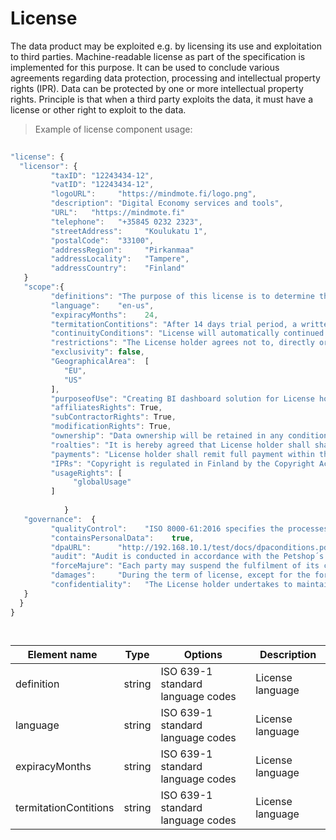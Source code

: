 # License

The data product may be exploited e.g. by licensing its use and exploitation to third parties. Machine-readable license as part of the specification is implemented for this purpose. It can be used to conclude various agreements regarding data protection, processing and intellectual property rights (IPR). Data can be protected by one or more intellectual property rights. Principle is that when a third party exploits the data, it must have a license or other right to exploit to the data.

> Example of license component usage:

```javascript
  
"license": {
  "licensor": {
         "taxID": "12243434-12",
         "vatID": "12243434-12",
         "logoURL":     "https://mindmote.fi/logo.png",
         "description": "Digital Economy services and tools",
         "URL":   "https://mindmote.fi"
         "telephone":   "+35845 0232 2323",
         "streetAddress":     "Koulukatu 1",
         "postalCode":  "33100",
         "addressRegion":     "Pirkanmaa"
         "addressLocality":   "Tampere",
         "addressCountry":    "Finland"
   }
   "scope":{
         "definitions": "The purpose of this license is to determine the terms and conditions applicable to the licensing of the data product, whereby Licensor grants License holder the right to use the data.",
         "language":    "en-us",
         "expiracyMonths":    24,
         "termitationContitions": "After 14 days trial period, a written cancellation before 30 days is mandatory",
         "continuityConditions": "License will automatically continued without written (30 before) cancellation by Licenser holder",
         "restrictions": "The License holder agrees not to, directly or indirectly, participate in the unauthorized use, disclosure or conversion of any confidential information.",
         "exclusivity": false,                 
         "GeographicalArea":  [ 
            "EU",
            "US"
         ],
         "purposeofUse": "Creating BI dashboard solution for License holders customers (End Users).",
         "affiliatesRights": True,
         "subContractorRights": True,
         "modificationRights": True,
         "ownership": "Data ownership will be retained in any condition by the licensor",
         "roalties": "It is hereby agreed that License holder shall share with Licensor three percent (3%) of the revenues derives and receives from the usage their BI Dashbord solutions by the End Users.",
         "payments": "License holder shall remit full payment within thirty (30) days after the end of each calendar month. Taxes (VAT 24 %) are included.",
         "IPRs": "Copyright is regulated in Finland by the Copyright Act (404/1961).",
         "usageRights": [
              "globalUsage"
         ]
                
            }
   "governance":  {
         "qualityControl":    "ISO 8000-61:2016 specifies the processes required for data quality management. The processes are used as a reference to enhance data quality and assess process capability or organizational maturity for data quality management.",
         "containsPersonalData":    true,
         "dpaURL":      "http://192.168.10.1/test/docs/dpaconditions.pdf",
         "audit": "Audit is conducted in accordance with the Petshop´s Data-audits ltd., www.petshopsdataaudits.com",
         "forceMajure": "Each party may suspend the fulfilment of its contractual obligations, when the said fulfilment is impossible or objectively too costly due to an unforeseeable impediment independent from the parties, such as for example: strike, boycott, lockout, fire, war (declared or not), civil war, riots and revolutions, requisitions, embargo, power blackouts, extraordinary breakage of machinery, delays in the delivery of components or raw materials.",
         "damages":     "During the term of license, except for the force majeure or the Licensors reasons, the License holder is required to follow strictly in accordance with the Contract. If the License holder wants to terminate the license early, it needs to pay a certain amount of liquidated damages.",
         "confidentiality":   "The License holder undertakes to maintain confidentiality as regards all information of a technical (such as, by way of a non-limiting example, drawings, tables, documentation, formulas and correspondence) and commercial nature (including contractual conditions, prices, payment conditions) gained during the performance of this license."          
   }
  }
}

  
```
| <div style="width:150px">Element name</div>   | Type  | Options  | Description  |
|---|---|---|---|
| definition | string | ISO 639-1 standard language codes | License language |
| language | string | ISO 639-1 standard language codes | License language |
| expiracyMonths | string | ISO 639-1 standard language codes | License language |
| termitationContitions | string | ISO 639-1 standard language codes | License language |

